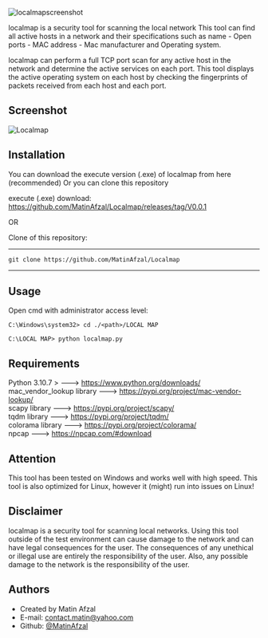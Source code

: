 
![localmapscreenshot](https://user-images.githubusercontent.com/128434167/229271973-7ba89b37-4bcb-439c-ab6b-a1b2cfb9de6a.png)

localmap is a security tool for scanning the local network This tool can find all active hosts in a network and their specifications such as name - Open ports - MAC address - Mac manufacturer and Operating system.

localmap can perform a full TCP port scan for any active host in the network and determine the active services on each port. This tool displays the active operating system on each host by checking the fingerprints of packets received from each host and each port.






## Screenshot
![Localmap](https://user-images.githubusercontent.com/128434167/229272012-e59fce87-cb72-4582-95c8-caafe7963219.png)






## Installation
You can download the execute version (.exe) of localmap from here (recommended) Or you can clone this repository

execute (.exe) download: https://github.com/MatinAfzal/Localmap/releases/tag/V0.0.1

OR

Clone of this repository: 

---
    git clone https://github.com/MatinAfzal/Localmap
---



## Usage

Open cmd with administrator access level:
```
C:\Windows\system32> cd ./<path>/LOCAL MAP

C:\LOCAL MAP> python localmap.py

```




## Requirements
Python 3.10.7 > ---> https://www.python.org/downloads/  
mac_vendor_lookup library ---> https://pypi.org/project/mac-vendor-lookup/  
scapy library ---> https://pypi.org/project/scapy/  
tqdm library ---> https://pypi.org/project/tqdm/  
colorama library ---> https://pypi.org/project/colorama/  
npcap ---> https://npcap.com/#download  

## Attention
This tool has been tested on Windows and works well with high speed. This tool is also optimized for Linux, however it (might) run into issues on Linux!

## Disclaimer
localmap is a security tool for scanning local networks. Using this tool outside of the test environment can cause damage to the network and can have legal consequences for the user. The consequences of any unethical or illegal use are entirely the responsibility of the user. Also, any possible damage to the network is the responsibility of the user.


## Authors
- Created by Matin Afzal
- E-mail: contact.matin@yahoo.com
- Github: [@MatinAfzal](https://www.github.com/MatinAfzal)

